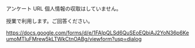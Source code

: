 アンケート URL
個人情報の収取はしていません。

授業で利用します。ご回答ください。

https://docs.google.com/forms/d/e/1FAIpQLSd6QuSEoEQbiAJ2YoN36p6KeumoMTluFMrew5kLTWkCtnOABg/viewform?usp=dialog



